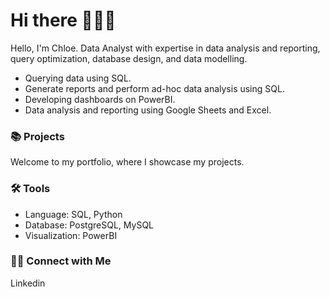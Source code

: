 # Hi there 🙋🏻‍♀️
Hello, I'm Chloe. Data Analyst with expertise in data analysis and reporting, query optimization, database design, and data modelling.

- Querying data using SQL.
- Generate reports and perform ad-hoc data analysis using SQL.
- Developing dashboards on PowerBI.
- Data analysis and reporting using Google Sheets and Excel.


### 📚 Projects

Welcome to my portfolio, where I showcase my projects.

### 🛠️ Tools

- Language: SQL, Python
- Database: PostgreSQL, MySQL
- Visualization: PowerBI

### 👋🏻 Connect with Me

Linkedin

